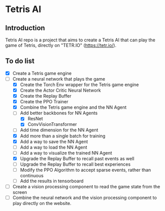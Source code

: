 # Tetris AI

## Introduction

Tetris AI repo is a project that aims to create a Tetris AI that can play the
game of Tetris, directly on "TETR.IO" (https://tetr.io/).

## To do list

- [X] Create a Tetris game engine
- [ ] Create a neural network that plays the game
  - [X] Create the Torch Env wrapper for the Tetris game engine
  - [X] Create the Actor Critic Neural Network
  - [X] Create the Replay Buffer
  - [X] Create the PPO Trainer
  - [X] Combine the Tetris game engine and the NN Agent
  - [ ] Add better backbones for NN Agents
    - [X] ResNet
    - [X] ConvVisionTransformer
  - [ ] Add time dimension for the NN Agent
  - [X] Add more than a single batch for training
  - [X] Add a way to save the NN Agent
  - [ ] Add a way to load the NN Agent
  - [ ] Add a way to visualize the trained NN Agent
  - [X] Upgrade the Replay Buffer to recall past events as well
  - [ ] Upgrade the Replay Buffer to recall best experiences
  - [ ] Modify the PPO Algorithm to accept sparse events, rather than continuous
  - [ ] Add the results in tensorboard
- [ ] Create a vision processing component to read the game state from the
  screen
- [ ] Combine the neural network and the vision processing component to play 
  directly on the website.